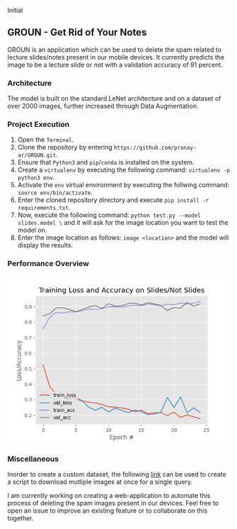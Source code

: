Initial

## GROUN - Get Rid of Your Notes

GROUN is an application which can be used to delete the spam related to lecture slides/notes present in our mobile devices. It currently predicts the image to be a lecture slide or not with a validation accuracy of 91 percent.

### Architecture

The model is built on the standard LeNet architecture and on a dataset of over 2000 images, further increased through Data Augmentation.

### Project Execution

1. Open the `Terminal`.
2. Clone the repository by entering `https://github.com/pranay-ar/GROUN.git`.
3. Ensure that `Python3` and `pip`/`conda` is installed on the system.
4. Create a `virtualenv` by executing the following command: `virtualenv -p python3 env`.
5. Activate the `env` virtual environment by executing the follwing command: `source env/bin/activate`.
6. Enter the cloned repository directory and execute `pip install -r requirements.txt`.
7. Now, execute the following command: `python test.py --model slides.model \` and it will ask for the image location you want to test the model on.
8. Enter the image location as follows: `image <location>` and the model will display the results.

### Performance Overview

![](plot.png)

### Miscellaneous

Inorder to create a custom dataset, the following [link](https://www.pyimagesearch.com/2017/12/04/how-to-create-a-deep-learning-dataset-using-google-images/) can be used to create a script to download mutliple images at once for a single query.

I am currently working on creating a web-application to automate this process of deleting the spam images present in our devices. Feel free to open an issue to improve an existing feature or to collaborate on this together.
